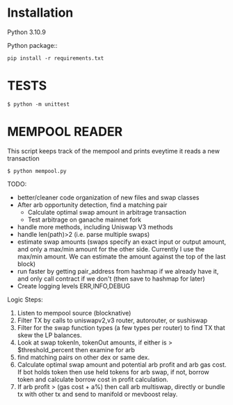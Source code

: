 Installation
========
Python 3.10.9

Python package::

    pip install -r requirements.txt


TESTS
========
    $ python -m unittest


MEMPOOL READER
========
This script keeps track of the mempool and prints eveytime it reads a new transaction

    $ python mempool.py


TODO:

- better/cleaner code organization of new files and swap classes
- After arb opportunity detection, find a matching pair
  - Calculate optimal swap amount in arbitrage transaction
  - Test arbitrage on ganache mainnet fork
- handle more methods, including Uniswap V3 methods
- handle len(path)>2 (i.e. parse multiple swaps)
- estimate swap amounts (swaps specify an exact input or output amount, and only a max/min amount for the other side. Currently I use the max/min amount.  We can estimate the amount against the top of the last block)
- run faster by getting pair_address from hashmap if we already have it, and only call contract if we don't (then save to hashmap for later)
- Create logging levels ERR,INFO,DEBUG


Logic Steps:

1. Listen to mempool source  (blocknative)
2. Filter TX by calls to uniswapv2,v3 router, autorouter, or sushiswap
3. Filter for the swap function types (a few types per router) to find TX that skew the LP balances.
4. Look at swap tokenIn, tokenOut amounts, if either is > $threshold_percent then examine for arb 
5. find matching pairs on other dex or same dex.
6. Calculate optimal swap amount and potential arb profit and arb gas cost.  If bot holds token then use held tokens for arb swap, if not, borrow token and calculate borrow cost in profit calculation.
7. If arb profit > (gas cost + a%) then call arb multiswap, directly or bundle tx with other tx and send to manifold or mevboost relay.
